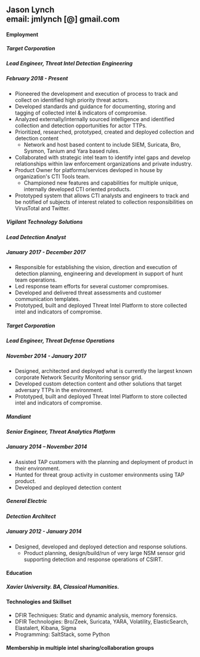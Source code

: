 ## Jason Lynch <br>email: jmlynch [@] gmail.com
#### Employment
##### Target Corporation
##### Lead Engineer, Threat Intel Detection Engineering 
##### February 2018 - Present
- Pioneered the development and execution of process to track and collect on identified high priority threat actors.
- Developed standards and guidance for documenting, storing and tagging of collected intel & indicators of compromise.
- Analyzed externally/internally sourced intelligence and identified collection and detection opportunities for actor TTPs.
- Prioritized, researched, prototyped, created and deployed collection and detection content
  - Network and host based content to include SIEM, Suricata, Bro, Sysmon, Tanium and Yara based rules.
- Collaborated with strategic intel team to identify intel gaps and develop relationships within law enforcement organizations and private industry.
- Product Owner for platforms/services devloped in house by organization's CTI Tools team.
  - Championed new features and capabilities for multiple unique, internally developed CTI oriented products.
- Prototyped system that allows CTI analysts and engineers to track and be notified of subjects of interest related to collection responsibilities on VirusTotal and Twitter.
##### Vigilant Technology Solutions
##### Lead Detection Analyst
##### January 2017 - December 2017
- Responsible for establishing the vision, direction and execution of detection planning, engineering and development in support of hunt team operations.
- Led response team efforts for several customer compromises.
- Developed and delivered threat assessments and customer communication templates.
- Prototyped, built and deployed Threat Intel Platform to store collected intel and indicators of compromise.
##### Target Corporation
##### Lead Engineer, Threat Defense Operations
##### November 2014 - January 2017
- Designed, architected and deployed what is currently the largest known corporate Network Security Monitoring sensor grid.
- Developed custom detection content and other solutions that target adversary TTPs in the environment.
- Prototyped, built and deployed Threat Intel Platform to store collected intel and indicators of compromise.
##### Mandiant
##### Senior Engineer, Threat Analytics Platform
##### January 2014 – November 2014
- Assisted TAP customers with the planning and deployment of product in their environment.
- Hunted for threat group activity in customer environments using TAP product.
- Developed and deployed detection content
##### General Electric
##### Detection Architect
##### January 2012 - January 2014
- Designed, developed and deployed detection and response solutions.
  - Product planning, design/build/run of very large NSM sensor grid supporting detection and response operations of CSIRT.

#### Education
##### Xavier University. BA, Classical Humanities.

#### Technologies and Skillset
- DFIR Techniques: Static and dynamic analysis, memory forensics.
- DFIR Technologies: Bro/Zeek, Suricata, YARA, Volatility, ElasticSearch, Elastalert, Kibana, Sigma
- Programming: SaltStack, some Python

#### Membership in multiple intel sharing/collaboration groups
